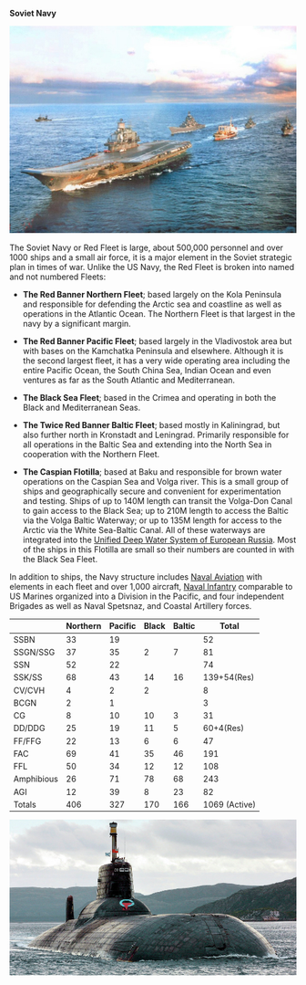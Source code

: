 **Soviet Navy**

![](/assets/images/warsaw/su/navy/image1.jpg)

The Soviet Navy or Red Fleet is large, about 500,000 personnel and over
1000 ships and a small air force, it is a major element in the Soviet
strategic plan in times of war. Unlike the US Navy, the Red Fleet is
broken into named and not numbered Fleets:

  - **The Red Banner Northern Fleet**; based largely on the Kola
    Peninsula and responsible for defending the Arctic sea and coastline
    as well as operations in the Atlantic Ocean. The Northern Fleet is
    that largest in the navy by a significant margin.

  - **The Red Banner Pacific Fleet**; based largely in the Vladivostok
    area but with bases on the Kamchatka Peninsula and elsewhere.
    Although it is the second largest fleet, it has a very wide
    operating area including the entire Pacific Ocean, the South China
    Sea, Indian Ocean and even ventures as far as the South Atlantic and
    Mediterranean.

  - **The Black Sea Fleet**; based in the Crimea and operating in both
    the Black and Mediterranean Seas.

  - **The Twice Red Banner Baltic Fleet**; based mostly in Kaliningrad,
    but also further north in Kronstadt and Leningrad. Primarily
    responsible for all operations in the Baltic Sea and extending into
    the North Sea in cooperation with the Northern Fleet.

  - **The Caspian Flotilla**; based at Baku and responsible for brown
    water operations on the Caspian Sea and Volga river. This is a small
    group of ships and geographically secure and convenient for
    experimentation and testing. Ships of up to 140M length can transit
    the Volga-Don Canal to gain access to the Black Sea; up to 210M
    length to access the Baltic via the Volga Baltic Waterway; or up to
    135M length for access to the Arctic via the White Sea-Baltic Canal.
    All of these waterways are integrated into the [Unified Deep Water
    System of European
    Russia](https://en.wikipedia.org/wiki/Unified_Deep_Water_System_of_European_Russia).
    Most of the ships in this Flotilla are small so their numbers are
    counted in with the Black Sea Fleet.

In addition to ships, the Navy structure includes [Naval
Aviation](https://en.wikipedia.org/wiki/Soviet_Naval_Aviation) with
elements in each fleet and over 1,000 aircraft, [Naval
Infantry](https://en.wikipedia.org/wiki/Naval_Infantry_\(Russia\))
comparable to US Marines organized into a Division in the Pacific, and
four independent Brigades as well as Naval Spetsnaz, and Coastal
Artillery forces.

|            | Northern | Pacific | Black | Baltic | Total         |
| ---------- | -------- | ------- | ----- | ------ | ------------- |
| SSBN       | 33       | 19      |       |        | 52            |
| SSGN/SSG   | 37       | 35      | 2     | 7      | 81            |
| SSN        | 52       | 22      |       |        | 74            |
| SSK/SS     | 68       | 43      | 14    | 16     | 139+54(Res)   |
| CV/CVH     | 4        | 2       | 2     |        | 8             |
| BCGN       | 2        | 1       |       |        | 3             |
| CG         | 8        | 10      | 10    | 3      | 31            |
| DD/DDG     | 25       | 19      | 11    | 5      | 60+4(Res)     |
| FF/FFG     | 22       | 13      | 6     | 6      | 47            |
| FAC        | 69       | 41      | 35    | 46     | 191           |
| FFL        | 50       | 34      | 12    | 12     | 108           |
| Amphibious | 26       | 71      | 78    | 68     | 243           |
| AGI        | 12       | 39      | 8     | 23     | 82            |
| Totals     | 406      | 327     | 170   | 166    | 1069 (Active) |

![](/assets/images/warsaw/su/navy/image2.jpg)

